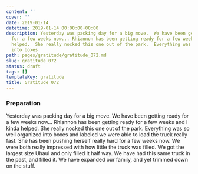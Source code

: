 ```yaml
---
content: ''
cover: ''
date: 2019-01-14
datetime: 2019-01-14 00:00:00+00:00
description: Yesterday was packing day for a big move.  We have been getting ready
  for a few weeks now... Rhiannon has been getting ready for a few weeks and I kinda
  helped.  She really nocked this one out of the park.  Everything was so well organized
  into boxes
path: pages/gratitude/gratitude_072.md
slug: gratitude_072
status: draft
tags: []
templateKey: gratitude
title: Gratitude 072
---
```


### Preparation

Yesterday was packing day for a big move.  We have been getting ready for a few weeks now... Rhiannon has been getting ready for a few weeks and I kinda helped.  She really nocked this one out of the park.  Everything was so well organized into boxes and labeled we were able to load the truck really fast. She has been pushing herself really hard for a few weeks now.  We were both really impressed with how little the truck was filled.  We got the largest size Uhaul and only filled it half way.  We have had this same truck in the past, and filled it.  We have expanded our family, and yet trimmed down on the stuff.